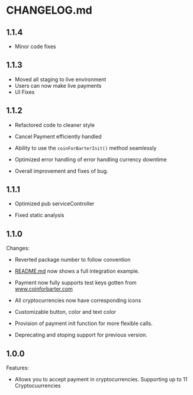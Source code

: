 # CHANGELOG.md

## 1.1.4

- Minor code fixes

## 1.1.3

- Moved all staging to live environment
- Users can now make live payments
- UI Fixes

## 1.1.2

- Refactored code to cleaner style
  >
- Cancel Payment efficiently handled
  >
- Ability to use the `coinForBarterInit()` method seamlessly
  >
- Optimized error handling of error handling currency downtime
  >
- Overall improvement and fixes of bug.

## 1.1.1

- Optimized pub serviceController

>

- Fixed static analysis

## 1.1.0

Changes:

- Reverted package number to follow convention

  >

- [README.md](README.md) now shows a full integration example.
  >
- Payment now fully supports test keys gotten from www.coinforbarter.com
- All cryptocurrencies now have corresponding icons
  >
- Customizable button, color and text color
  >
- Provision of payment init function for more flexible calls.
  >
- Deprecating and stoping support for previous version.

## 1.0.0

Features:

- Allows you to accept payment in cryptocurrencies. Supporting up to 11 Cryptocuurrencies
